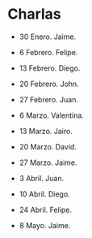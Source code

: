 # Charlas

* 30 Enero. Jaime.

* 6 Febrero. Felipe.

* 13 Febrero. Diego.

* 20 Febrero. John.

* 27 Febrero. Juan.

* 6 Marzo. Valentina.

* 13 Marzo. Jairo.

* 20 Marzo. David. 

* 27 Marzo. Jaime.

* 3 Abril. Juan.

* 10 Abril. Diego.

* 24 Abril. Felipe.

* 8 Mayo. Jaime.
